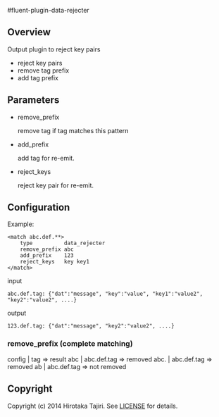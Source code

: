 #fluent-plugin-data-rejecter

## Overview

Output plugin to reject key pairs

* reject key pairs
* remove tag prefix
* add tag prefix

## Parameters

- remove_prefix

    remove tag if tag matches this pattern

- add_prefix

    add tag for re-emit.

- reject_keys

    reject key pair for re-emit.

## Configuration

Example:

    <match abc.def.**>
        type          data_rejecter
        remove_prefix abc
        add_prefix    123
        reject_keys   key key1
    </match>

input

    abc.def.tag: {"dat":"message", "key":"value", "key1":"value2", "key2":"value2", ....}

output

    123.def.tag: {"dat":"message", "key2":"value2", ....}

### remove_prefix (complete matching)

config | tag => result
   abc  | abc.def.tag => removed
   abc. | abc.def.tag => removed
   ab   | abc.def.tag => not removed

## Copyright

Copyright (c) 2014 Hirotaka Tajiri. See [LICENSE](LICENSE) for details.
